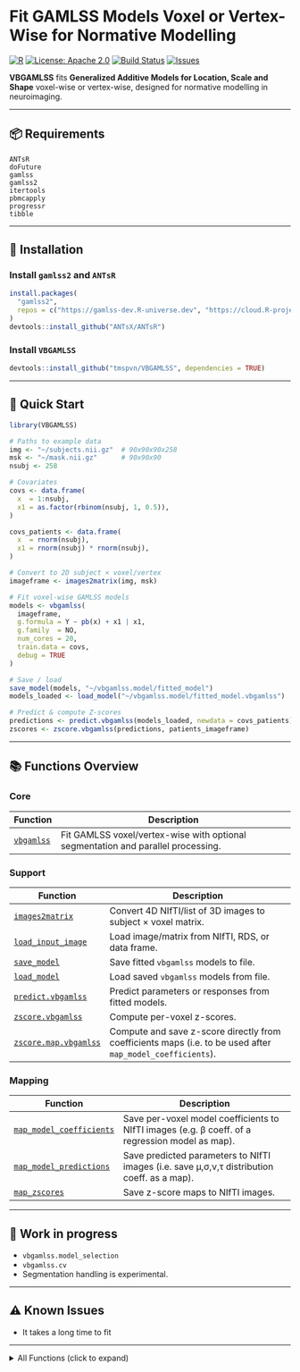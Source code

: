 # Fit GAMLSS Models Voxel or Vertex-Wise for Normative Modelling

[![R](https://img.shields.io/badge/R-%3E%3D4.0.0-blue)](https://cran.r-project.org/)
[![License: Apache 2.0](https://img.shields.io/badge/License-Apache%202.0-green.svg)](LICENSE)
[![Build Status](https://img.shields.io/badge/build-passing-brightgreen)](#)
[![Issues](https://img.shields.io/github/issues/tmspvn/VBGAMLSS)](https://github.com/tmspvn/VBGAMLSS/issues)

**VBGAMLSS** fits **Generalized Additive Models for Location, Scale and Shape** voxel-wise or vertex-wise, designed for normative modelling in neuroimaging.

---

## 📦 Requirements

```
ANTsR
doFuture
gamlss
gamlss2
itertools
pbmcapply
progressr
tibble
```

---

## 🔧 Installation

### Install `gamlss2` and `ANTsR`

```r
install.packages(
  "gamlss2", 
  repos = c("https://gamlss-dev.R-universe.dev", "https://cloud.R-project.org")
)
devtools::install_github("ANTsX/ANTsR")
```

### Install `VBGAMLSS`

```r
devtools::install_github("tmspvn/VBGAMLSS", dependencies = TRUE)
```

---

## 🚀 Quick Start

```r
library(VBGAMLSS)

# Paths to example data
img <- "~/subjects.nii.gz"  # 90x90x90x258
msk <- "~/mask.nii.gz"      # 90x90x90
nsubj <- 258

# Covariates
covs <- data.frame(
  x  = 1:nsubj,
  x1 = as.factor(rbinom(nsubj, 1, 0.5)),
)

covs_patients <- data.frame(
  x  = rnorm(nsubj),
  x1 = rnorm(nsubj) * rnorm(nsubj),
)

# Convert to 2D subject × voxel/vertex
imageframe <- images2matrix(img, msk)

# Fit voxel-wise GAMLSS models
models <- vbgamlss(
  imageframe,
  g.formula = Y ~ pb(x) + x1 | x1,
  g.family  = NO,
  num_cores = 20,
  train.data = covs,
  debug = TRUE
)

# Save / load
save_model(models, "~/vbgamlss.model/fitted_model")
models_loaded <- load_model("~/vbgamlss.model/fitted_model.vbgamlss")

# Predict & compute Z-scores
predictions <- predict.vbgamlss(models_loaded, newdata = covs_patients)
zscores <- zscore.vbgamlss(predictions, patients_imageframe)
```

---

## 📚 Functions Overview

### Core
| Function | Description |
|----------|-------------|
| [`vbgamlss`](https://github.com/tmspvn/VBGAMLSS/blob/master/R/Core.R#L15) | Fit GAMLSS voxel/vertex-wise with optional segmentation and parallel processing. |

### Support
| Function | Description |
|----------|-------------|
| [`images2matrix`](https://github.com/tmspvn/VBGAMLSS/blob/master/R/Utilities.R#L2) | Convert 4D NIfTI/list of 3D images to subject × voxel matrix. |
| [`load_input_image`](https://github.com/tmspvn/VBGAMLSS/blob/master/R/Utilities.R#L40) | Load image/matrix from NIfTI, RDS, or data frame. |
| [`save_model`](https://github.com/tmspvn/VBGAMLSS/blob/master/R/Support.R#L10) | Save fitted `vbgamlss` models to file.|
| [`load_model`](https://github.com/tmspvn/VBGAMLSS/blob/master/R/Support.R#L22) | Load saved `vbgamlss` models from file.|
| [`predict.vbgamlss`](https://github.com/tmspvn/VBGAMLSS/blob/master/R/Support.R#L32) | Predict parameters or responses from fitted models. |
| [`zscore.vbgamlss`](https://github.com/tmspvn/VBGAMLSS/blob/master/R/Support.R#L147) | Compute per-voxel z-scores. |
| [`zscore.map.vbgamlss`](https://github.com/tmspvn/VBGAMLSS/blob/master/R/Support.R#L221) | Compute and save z-score directly from coefficients maps (i.e. to be used after `map_model_coefficients`). |

### Mapping
| Function | Description |
|----------|-------------|
| [`map_model_coefficients`](https://github.com/tmspvn/VBGAMLSS/blob/master/R/Mapping.R#L2) | Save per-voxel model coefficients to NIfTI images (e.g. β coeff. of a regression model as map). |
| [`map_model_predictions`](https://github.com/tmspvn/VBGAMLSS/blob/master/R/Mapping.R#L52) | Save predicted parameters to NIfTI images (i.e. save μ,σ,ν,τ distribution coeff. as a map). |
| [`map_zscores`](https://github.com/tmspvn/VBGAMLSS/blob/master/R/Mapping.R#L116) | Save z-score maps to NIfTI images. |


---

## 🚧 Work in progress

* `vbgamlss.model_selection`  
* `vbgamlss.cv`
* Segmentation handling is experimental.

---

## ⚠ Known Issues

* It takes a long time to fit

---

<details>
<summary> All Functions (click to expand)</summary>

### Core
| Function | Description |
|----------|-------------|
| [`vbgamlss`](https://github.com/tmspvn/VBGAMLSS/blob/master/R/Core.R#L15) | Fit GAMLSS voxel/vertex-wise with optional segmentation and parallel processing. |

### Cross-validation (experimental)
| Function | Description |
|----------|-------------|
| [`vbgamlss.cv`](https://github.com/tmspvn/VBGAMLSS/blob/master/R/Cross_validation.R#L1) | Perform stratified k-fold cross-validation for voxel-wise models and summarise deviance. |
| [`predictGD`](https://github.com/tmspvn/VBGAMLSS/blob/master/R/Cross_validation.R#L90) | Predict parameters/responses and compute global deviance per voxel. |
| [`testGD`](https://github.com/tmspvn/VBGAMLSS/blob/master/R/Cross_validation.R#L247) | Compute deviance, prediction error, and residuals for a voxel. |
| [`statGD`](https://github.com/tmspvn/VBGAMLSS/blob/master/R/Cross_validation.R#L353) | Summarise deviance and prediction error across voxels. |
| [`describe_stats`](https://github.com/tmspvn/VBGAMLSS/blob/master/R/Cross_validation.R#L400) | Return mean, SD, quantiles, min, max for a vector. |
| [`stratCVfolds`](https://github.com/tmspvn/VBGAMLSS/blob/master/R/Cross_validation.R#L411) | Generate stratified fold assignments from a factor. |
| [`getCVGD`](https://github.com/tmspvn/VBGAMLSS/blob/master/R/Cross_validation.R#L423) | Aggregate global deviance across CV folds. |
| [`getCVGD.pen`](https://github.com/tmspvn/VBGAMLSS/blob/master/R/Cross_validation.R#L435) | Aggregate penalised global deviance across CV folds. |
| [`getCVGD.all`](https://github.com/tmspvn/VBGAMLSS/blob/master/R/Cross_validation.R#L439) | Aggregate both penalised and unpenalised deviance. |
| [`akaike_weights`](https://github.com/tmspvn/VBGAMLSS/blob/master/R/Cross_validation.R#L451) | Compute AIC/Akaike model weights. |

### Mapping
| Function | Description |
|----------|-------------|
| [`map_model_coefficients`](https://github.com/tmspvn/VBGAMLSS/blob/master/R/Mapping.R#L2) | Save per-voxel model coefficients to NIfTI images (e.g. β coeff. of a regression model as map). |
| [`map_model_predictions`](https://github.com/tmspvn/VBGAMLSS/blob/master/R/Mapping.R#L52) | Save predicted parameters to NIfTI images (i.e. save μ,σ,ν,τ distribution coeff. as a map). |
| [`map_zscores`](https://github.com/tmspvn/VBGAMLSS/blob/master/R/Mapping.R#L116) | Save z-score maps to NIfTI images. |


### Model-selection (experimental)
| Function | Description |
|----------|-------------|
| [`vbgamlss.model_selection`](https://github.com/tmspvn/VBGAMLSS/blob/master/R/Model_selection_system.R#L2) | Run multi-model CV jobs on HPC (Slurm). |
| [`slurm_template`](https://github.com/tmspvn/VBGAMLSS/blob/master/R/Model_selection_system.R#L178) | Return a Slurm job script template. |
| [`slurm_resources`](https://github.com/tmspvn/VBGAMLSS/blob/master/R/Model_selection_system.R#L200) | Build Slurm resource parameter list. |
| [`slurm_registry`](https://github.com/tmspvn/VBGAMLSS/blob/master/R/Model_selection_system.R#L214) | Create registry for job tracking. |
| [`sanity_check`](https://github.com/tmspvn/VBGAMLSS/blob/master/R/Model_selection_system.R#L238) | Verify required files exist before running. |
| [`sbatch_jobs`](https://github.com/tmspvn/VBGAMLSS/blob/master/R/Model_selection_system.R#L250) | Submit jobs to Slurm. |
| [`jobs_status`](https://github.com/tmspvn/VBGAMLSS/blob/master/R/Model_selection_system.R#L270) | Query Slurm job statuses. |
| [`monitor_jobs`](https://github.com/tmspvn/VBGAMLSS/blob/master/R/Model_selection_system.R#L286) | Monitor jobs until completion. |
| [`gather_jobs_outputs`](https://github.com/tmspvn/VBGAMLSS/blob/master/R/Model_selection_system.R#L368) | Collect outputs from all jobs. |

### Support
| Function | Description |
|----------|-------------|
| [`save_model`](https://github.com/tmspvn/VBGAMLSS/blob/master/R/Support.R#L10) | Save fitted `vbgamlss` models to file. |
| [`load_model`](https://github.com/tmspvn/VBGAMLSS/blob/master/R/Support.R#L22) | Load saved `vbgamlss` models from file. |
| [`predict.vbgamlss`](https://github.com/tmspvn/VBGAMLSS/blob/master/R/Support.R#L32) | Predict parameters or responses from fitted models. |
| [`zscore.vbgamlss`](https://github.com/tmspvn/VBGAMLSS/blob/master/R/Support.R#L147) | Compute per-voxel z-scores. |
| [`zscore.map.vbgamlss`](https://github.com/tmspvn/VBGAMLSS/blob/master/R/Support.R#L221) | Compute and save z-score maps. |

### Utilities
| Function | Description |
|----------|-------------|
| [`images2matrix`](https://github.com/tmspvn/VBGAMLSS/blob/master/R/Utilities.R#L2) | Convert 4D NIfTI/list of 3D images to subject × voxel matrix. |
| [`load_input_image`](https://github.com/tmspvn/VBGAMLSS/blob/master/R/Utilities.R#L40) | Load image/matrix from NIfTI, RDS, or data frame. |
| [`estimate_nchunks`](https://github.com/tmspvn/VBGAMLSS/blob/master/R/Utilities.R#L88) | Calculate chunks to fit memory constraints. |
| [`get_subsample_indices`](https://github.com/tmspvn/VBGAMLSS/blob/master/R/Utilities.R#L100) | Generate indices for subsampling. |
| [`combine_formulas_gamlss2`](https://github.com/tmspvn/VBGAMLSS/blob/master/R/Utilities.R#L131) | Merge formulas for mu, sigma, nu, tau models. |
| [`quite`](https://github.com/tmspvn/VBGAMLSS/blob/master/R/Utilities.R#L177) | Suppress console output of an expression. |
| [`rand_names`](https://github.com/tmspvn/VBGAMLSS/blob/master/R/Utilities.R#L185) | Generate random string IDs. |
| [`check_formula_LHS`](https://github.com/tmspvn/VBGAMLSS/blob/master/R/Utilities.R#L190) | Ensure formula LHS is `Y`. |
| [`TRY`](https://github.com/tmspvn/VBGAMLSS/blob/master/R/Utilities.R#L200) | Try-catch with error/warning logging. |

</details>



